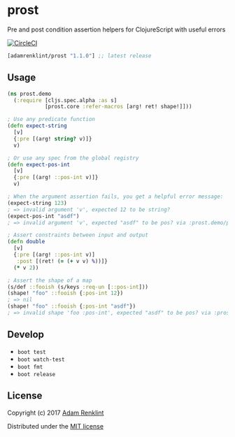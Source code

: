 # prost

Pre and post condition assertion helpers for ClojureScript with useful errors

[![CircleCI](https://circleci.com/gh/adamrenklint/prost.svg?style=svg)](https://circleci.com/gh/adamrenklint/prost)

```clojure
[adamrenklint/prost "1.1.0"] ;; latest release
```

## Usage

```clojure
(ns prost.demo
  (:require [cljs.spec.alpha :as s]
            [prost.core :refer-macros [arg! ret! shape!]]))

; Use any predicate function
(defn expect-string
  [v]
  {:pre [(arg! string? v)]}
  v)

; Or use any spec from the global registry
(defn expect-pos-int
  [v]
  {:pre [(arg! ::pos-int v)]}
  v)

; When the argument assertion fails, you get a helpful error message:
(expect-string 123)
; => invalid argument 'v', expected 12 to be string?
(expect-pos-int "asdf")
; => invalid argument 'v', expected "asdf" to be pos? via :prost.demo/pos-int

; Assert constraints between input and output
(defn double
  [v]
  {:pre [(arg! ::pos-int v)]
   :post [(ret! (= (+ v v) %))]}
  (* v 2))

; Assert the shape of a map
(s/def ::fooish (s/keys :req-un [::pos-int]))
(shape! "foo" ::fooish {:pos-int 12})
; => nil
(shape! "foo" ::fooish {:pos-int "asdf"})
; => invalid shape 'foo :pos-int', expected "asdf" to be pos? via :prost.demo/fooish > :prost.demo/pos-int
```

## Develop

- `boot test`
- `boot watch-test`
- `boot fmt`
- `boot release`

## License

Copyright (c) 2017 [Adam Renklint](http://adamrenklint.com)

Distributed under the [MIT license](https://github.com/adamrenklint/prost/blob/master/LICENSE)
